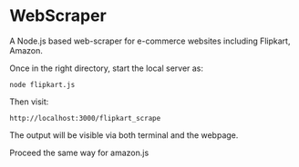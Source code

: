 # WebScraper

A Node.js based web-scraper for e-commerce websites including Flipkart, Amazon.

Once in the right directory, start the local server as:
```
node flipkart.js 
```
Then visit:  
```
http://localhost:3000/flipkart_scrape 
```
The output will be visible via both terminal and the webpage.

Proceed the same way for amazon.js
